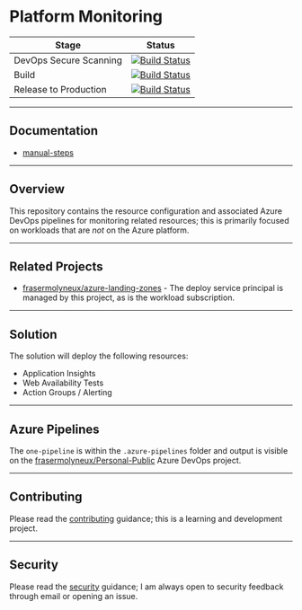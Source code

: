 # Platform Monitoring

| Stage                  | Status                                                                                                                                                                                                                                                                                                                                                             |
| ---------------------- | ------------------------------------------------------------------------------------------------------------------------------------------------------------------------------------------------------------------------------------------------------------------------------------------------------------------------------------------------------------------ |
| DevOps Secure Scanning | [![Build Status](https://dev.azure.com/frasermolyneux/Personal-Public/_apis/build/status%2Fplatform-monitoring.DevOpsSecureScanning?branchName=main)](https://dev.azure.com/frasermolyneux/Personal-Public/_build/latest?definitionId=207&branchName=main)                                                                                                         |
| Build                  | [![Build Status](https://dev.azure.com/frasermolyneux/Personal-Public/_apis/build/status%2Fplatform-monitoring.OnePipeline?repoName=frasermolyneux%2Fplatform-monitoring&branchName=main&stageName=build)](https://dev.azure.com/frasermolyneux/Personal-Public/_build/latest?definitionId=174&repoName=frasermolyneux%2Fplatform-monitoring&branchName=main)      |
| Release to Production  | [![Build Status](https://dev.azure.com/frasermolyneux/Personal-Public/_apis/build/status%2Fplatform-monitoring.OnePipeline?repoName=frasermolyneux%2Fplatform-monitoring&branchName=main&stageName=deploy_prd)](https://dev.azure.com/frasermolyneux/Personal-Public/_build/latest?definitionId=174&repoName=frasermolyneux%2Fplatform-monitoring&branchName=main) |

---

## Documentation

* [manual-steps](/docs/manual-steps.md)

---

## Overview

This repository contains the resource configuration and associated Azure DevOps pipelines for monitoring related resources; this is primarily focused on workloads that are *not* on the Azure platform.

---

## Related Projects

* [frasermolyneux/azure-landing-zones](https://github.com/frasermolyneux/azure-landing-zones) - The deploy service principal is managed by this project, as is the workload subscription.

---

## Solution

The solution will deploy the following resources:

* Application Insights
* Web Availability Tests
* Action Groups / Alerting

---

## Azure Pipelines

The `one-pipeline` is within the `.azure-pipelines` folder and output is visible on the [frasermolyneux/Personal-Public](https://dev.azure.com/frasermolyneux/Personal-Public/_build?definitionId=174) Azure DevOps project.

---

## Contributing

Please read the [contributing](CONTRIBUTING.md) guidance; this is a learning and development project.

---

## Security

Please read the [security](SECURITY.md) guidance; I am always open to security feedback through email or opening an issue.
